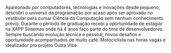 Apaixonado por computadores, tecnologias e inovações desde pequeno, descobri o universo da programação por acaso após ser aprovado no vestibular para cursar Ciência da Computação sem nenhum conhecimento prévio.
Durante o período de graduação recebi a oportunidade de estagiar na XAPP Sistemas onde há 4 anos faço parte do time de desenvolvedores.
Sempre buscando evolução técnica e pessoal, novos desafios e oportunidade acompanhados de muito café.
Motociclista nas horas vagas e idealizador pro projeto Outra Vibe.
